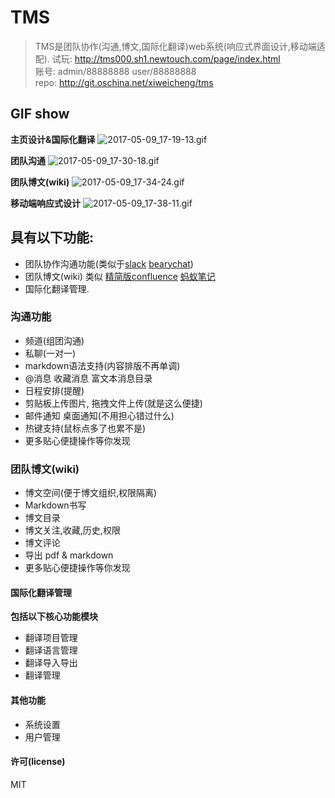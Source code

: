 # TMS
> TMS是团队协作(沟通,博文,国际化翻译)web系统(响应式界面设计,移动端适配).
> 试玩: http://tms000.sh1.newtouch.com/page/index.html  
> 账号: admin/88888888  user/88888888  
> repo: http://git.oschina.net/xiweicheng/tms  

## GIF show
**主页设计&国际化翻译**
![2017-05-09_17-19-13.gif](https://xiweicheng.com/upload/img/0/9434031b-06bb-45a2-9098-de875b5a2b44.gif) 

**团队沟通**
![2017-05-09_17-30-18.gif](https://xiweicheng.com/upload/img/0/a7d92130-1343-46d7-ba46-3b4a2c5260f8.gif) 

**团队博文(wiki)**
![2017-05-09_17-34-24.gif](https://xiweicheng.com/upload/img/0/f58ac129-0917-43c8-90c7-6a9eaeb89245.gif) 

**移动端响应式设计**
![2017-05-09_17-38-11.gif](https://xiweicheng.com/upload/img/0/3691cc74-1740-4e71-8840-f252446cf2ce.gif) 

## 具有以下功能:
- 团队协作沟通功能(类似于[slack](https://slack.com/) [bearychat](https://bearychat.com/))
- 团队博文(wiki) 类似 [精简版confluence](http://baike.baidu.com/link?url=0TtAZuIP9nh31TCEQVSjtgS6-oUt9_M2mgdHu3XBSgF8DZR7u_Yv-XmUK3Yz133kx_2AhlFufEJhHJOgshXJJYst78ahDRto5NsSwWqdMBy) [蚂蚁笔记](https://leanote.com/)
- 国际化翻译管理.

### 沟通功能
- 频道(组团沟通)
- 私聊(一对一)
- markdown语法支持(内容排版不再单调)
- @消息 收藏消息 富文本消息目录
- 日程安排(提醒)
- 剪贴板上传图片, 拖拽文件上传(就是这么便捷)
- 邮件通知 桌面通知(不用担心错过什么)
- 热键支持(鼠标点多了也累不是)
- 更多贴心便捷操作等你发现

### 团队博文(wiki)
- 博文空间(便于博文组织,权限隔离)
- Markdown书写
- 博文目录
- 博文关注,收藏,历史,权限
- 博文评论
- 导出 pdf & markdown
- 更多贴心便捷操作等你发现


#### 国际化翻译管理
**包括以下核心功能模块**
- 翻译项目管理
- 翻译语言管理
- 翻译导入导出
- 翻译管理

#### 其他功能
- 系统设置
- 用户管理

#### 许可(license)
MIT